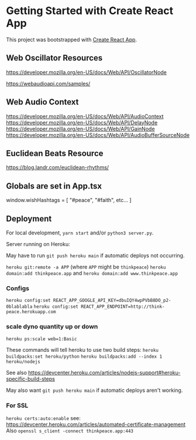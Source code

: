 # Getting Started with Create React App

This project was bootstrapped with [Create React App](https://github.com/facebook/create-react-app).

## Web Oscillator Resources

https://developer.mozilla.org/en-US/docs/Web/API/OscillatorNode

https://webaudioapi.com/samples/

## Web Audio Context

https://developer.mozilla.org/en-US/docs/Web/API/AudioContext
https://developer.mozilla.org/en-US/docs/Web/API/DelayNode
https://developer.mozilla.org/en-US/docs/Web/API/GainNode
https://developer.mozilla.org/en-US/docs/Web/API/AudioBufferSourceNode

## Euclidean Beats Resource

https://blog.landr.com/euclidean-rhythms/

## Globals are set in App.tsx

window.wishHashtags = [
  "#peace",
  "#faith",
  etc...
]

## Deployment

For local development, `yarn start` and/or `python3 server.py`.

Server running on Heroku:

May have to run `git push heroku main` if automatic deploys not occurring.

`heroku git:remote -a APP` (where `APP` might be `thinkpeace`)
`heroku domain:add thinkpeace.app` and `heroku domain:add www.thinkpeace.app`

### Configs

`heroku config:set REACT_APP_GOOGLE_API_KEY=dbuIQY4wpPVbB8DO_p2-0blablabla`
`heroku config:set REACT_APP_ENDPOINT=http://think-peace.herokuapp.com`

### scale dyno quantity up or down
`heroku ps:scale web=1:Basic`

These commands will tell heroku to use two build steps:
`heroku buildpacks:set heroku/python`
`heroku buildpacks:add --index 1 heroku/nodejs`

See also https://devcenter.heroku.com/articles/nodejs-support#heroku-specific-build-steps

May also want `git push heroku main` if automatic deploys aren't working.

### For SSL

`heroku certs:auto:enable`
see: https://devcenter.heroku.com/articles/automated-certificate-management
Also `openssl s_client -connect thinkpeace.app:443`
